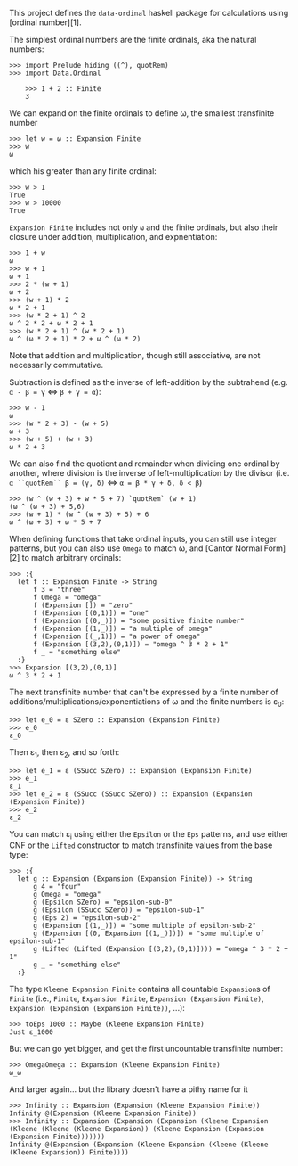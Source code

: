 This project defines the `data-ordinal` haskell package for calculations using [ordinal number][1].

The simplest ordinal numbers are the finite ordinals, aka the natural numbers:

    >>> import Prelude hiding ((^), quotRem)
    >>> import Data.Ordinal

		>>> 1 + 2 :: Finite
		3

We can expand on the finite ordinals to define ω, the smallest transfinite number

    >>> let w = ω :: Expansion Finite
    >>> w
    ω

which his greater than any finite ordinal:

    >>> w > 1
    True
    >>> w > 10000
    True

`Expansion Finite` includes not only `ω` and the finite ordinals, but
also their closure under addition, multiplication, and expnentiation:

    >>> 1 + w
    ω
    >>> w + 1
    ω + 1
    >>> 2 * (w + 1)
    ω + 2
    >>> (w + 1) * 2
    ω * 2 + 1
    >>> (w * 2 + 1) ^ 2
    ω ^ 2 * 2 + ω * 2 + 1
    >>> (w * 2 + 1) ^ (w * 2 + 1)
    ω ^ (ω * 2 + 1) * 2 + ω ^ (ω * 2)

Note that addition and multiplication, though still associative, are not
necessarily commutative.

Subtraction is defined as the inverse of left-addition by the subtrahend (e.g.
`α - β = γ` <=> `β + γ = α`):

    >>> w - 1
    ω
    >>> (w * 2 + 3) - (w + 5)
    ω + 3
    >>> (w + 5) + (w + 3)
    ω * 2 + 3

We can also find the quotient and remainder when dividing one ordinal by another,
where division is the inverse of left-multiplication by the divisor (i.e. 
`α ``quotRem`` β = (γ, δ)` <=> `α = β * γ + δ, δ < β`)

    >>> (w ^ (w + 3) + w * 5 + 7) `quotRem` (w + 1)
    (ω ^ (ω + 3) + 5,6)
    >>> (w + 1) * (w ^ (w + 3) + 5) + 6
    ω ^ (ω + 3) + ω * 5 + 7

When defining functions that take ordinal inputs, you can still use integer
patterns, but you can also use `Omega` to match ω, and [Cantor Normal Form][2]
to match arbitrary ordinals:

    >>> :{
      let f :: Expansion Finite -> String
          f 3 = "three"
          f Omega = "omega" 
          f (Expansion []) = "zero" 
          f (Expansion [(0,1)]) = "one" 
          f (Expansion [(0,_)]) = "some positive finite number" 
          f (Expansion [(1,_)]) = "a multiple of omega" 
          f (Expansion [(_,1)]) = "a power of omega" 
          f (Expansion [(3,2),(0,1)]) = "omega ^ 3 * 2 + 1" 
          f _ = "something else" 
      :}
    >>> Expansion [(3,2),(0,1)]
    ω ^ 3 * 2 + 1

The next transfinite number that can't be expressed by a finite number of
additions/multiplications/exponentiations of ω and the finite numbers is 
ε<sub>0</sub>:

    >>> let e_0 = ε SZero :: Expansion (Expansion Finite)
    >>> e_0
    ε_0

Then ε<sub>1</sub>, then ε<sub>2</sub>, and so forth:

    >>> let e_1 = ε (SSucc SZero) :: Expansion (Expansion Finite)
    >>> e_1
    ε_1
    >>> let e_2 = ε (SSucc (SSucc SZero)) :: Expansion (Expansion (Expansion Finite))
    >>> e_2
    ε_2

You can match ε<sub>i</sub> using either the `Epsilon` or the `Eps` patterns,
and use either CNF or the `Lifted` constructor to match transfinite values
from the base type:

    >>> :{
      let g :: Expansion (Expansion (Expansion Finite)) -> String
          g 4 = "four"
          g Omega = "omega"
          g (Epsilon SZero) = "epsilon-sub-0"
          g (Epsilon (SSucc SZero)) = "epsilon-sub-1"
          g (Eps 2) = "epsilon-sub-2"
          g (Expansion [(1,_)]) = "some multiple of epsilon-sub-2" 
          g (Expansion [(0, Expansion [(1,_)])]) = "some multiple of epsilon-sub-1" 
          g (Lifted (Lifted (Expansion [(3,2),(0,1)]))) = "omega ^ 3 * 2 + 1" 
          g _ = "something else"
      :}

The type `Kleene Expansion Finite` contains all countable `Expansion`s of
`Finite` (i.e., `Finite`, `Expansion Finite`, `Expansion (Expansion Finite)`,
`Expansion (Expansion (Expansion Finite))`, ...):

    >>> toEps 1000 :: Maybe (Kleene Expansion Finite)
    Just ε_1000

But we can go yet bigger, and get the first uncountable transfinite number:

    >>> OmegaOmega :: Expansion (Kleene Expansion Finite)
    ω_ω

And larger again... but the library doesn't have a pithy name for it

    >>> Infinity :: Expansion (Expansion (Kleene Expansion Finite))
    Infinity @(Expansion (Kleene Expansion Finite))
    >>> Infinity :: Expansion (Expansion (Expansion (Kleene Expansion (Kleene (Kleene (Kleene Expansion)) (Kleene Expansion (Expansion (Expansion Finite)))))))
    Infinity @(Expansion (Expansion (Kleene Expansion (Kleene (Kleene (Kleene Expansion)) Finite))))
